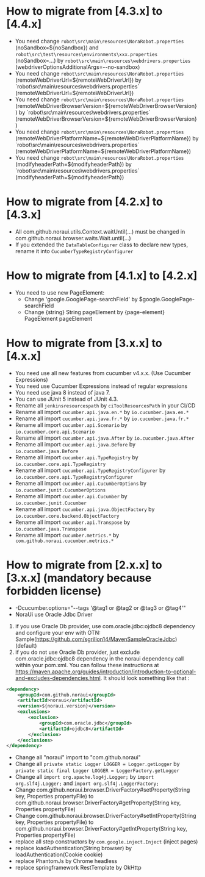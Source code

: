 # How to migrate from [4.3.x] to [4.4.x]

* You need change `robot\src\main\resources\NoraRobot.properties` (noSandbox=${noSandbox})  and `robot\src\test\resources\environments\xxx.properties` (noSandbox=...) by `robot\src\main\resources\webdrivers.properties` (webdriverOptionsAdditionalArgs=--no-sandbox)
* You need change `robot\src\main\resources\NoraRobot.properties` (remoteWebDriverUrl=${remoteWebDriverUrl}) by `robot\src\main\resources\webdrivers.properties` (remoteWebDriverUrl=${remoteWebDriverUrl})
* You need change `robot\src\main\resources\NoraRobot.properties` (remoteWebDriverBrowserVersion=${remoteWebDriverBrowserVersion}) by `robot\src\main\resources\webdrivers.properties` (remoteWebDriverBrowserVersion=${remoteWebDriverBrowserVersion})
* You need change `robot\src\main\resources\NoraRobot.properties` (remoteWebDriverPlatformName=${remoteWebDriverPlatformName}) by `robot\src\main\resources\webdrivers.properties` (remoteWebDriverPlatformName=${remoteWebDriverPlatformName})
* You need change `robot\src\main\resources\NoraRobot.properties` (modifyheaderPath=${modifyheaderPath}) by `robot\src\main\resources\webdrivers.properties` (modifyheaderPath=${modifyheaderPath})

# How to migrate from [4.2.x] to [4.3.x]
* All com.github.noraui.utils.Context.waitUntil(...) must be changed in com.github.noraui.browser.waits.Wait.until(...)
* If you extended the `DataTableConfigurer` class to declare new types, rename it into `CucumberTypeRegistryConfigurer`

# How to migrate from [4.1.x] to [4.2.x]
* You need to use new PageElement:
    * Change 'google.GooglePage-searchField' by $google.GooglePage-searchField
    * Change {string} String pageElement by {page-element} PageElement pageElement

# How to migrate from [3.x.x] to [4.x.x]

* You need use all new features from cucumber v4.x.x. (Use Cucumber Expressions)
* You need use Cucumber Expressions instead of regular expressions
* You need use java 8 instead of java 7.
* You can use JUnit 5 instead of JUnit 4.3.
* Rename all `jenkinsresourcespath` by `ciToolResourcesPath` in your CI/CD
* Rename all import `cucumber.api.java.en.*` by `io.cucumber.java.en.*`
* Rename all import `cucumber.api.java.fr.*` by `io.cucumber.java.fr.*`
* Rename all import `cucumber.api.Scenario` by `io.cucumber.core.api.Scenario`
* Rename all import `cucumber.api.java.After` by `io.cucumber.java.After`
* Rename all import `cucumber.api.java.Before` by `io.cucumber.java.Before`
* Rename all import `cucumber.api.TypeRegistry` by `io.cucumber.core.api.TypeRegistry`
* Rename all import `cucumber.api.TypeRegistryConfigurer` by `io.cucumber.core.api.TypeRegistryConfigurer`
* Rename all import `cucumber.api.CucumberOptions` by `io.cucumber.junit.CucumberOptions`
* Rename all import `cucumber.api.Cucumber` by `io.cucumber.junit.Cucumber`
* Rename all import `cucumber.api.java.ObjectFactory` by `io.cucumber.core.backend.ObjectFactory`
* Rename all import `cucumber.api.Transpose` by `io.cucumber.java.Transpose`
* Rename all import `cucumber.metrics.*` by ` com.github.noraui.cucumber.metrics.*`

# How to migrate from [2.x.x] to [3.x.x] (mandatory because forbidden license)

* -Dcucumber.options="--tags '@tag1 or @tag2 or @tag3 or @tag4'"
* NoraUi use Oracle Jdbc Driver
1. if you use Oracle Db provider, use com.oracle.jdbc:ojdbc8 dependency and configure your env with OTN: Sample(https://github.com/sgrillon14/MavenSampleOracleJdbc) (default)
2. if you do not use Oracle Db provider, just exclude com.oracle.jdbc:ojdbc8 dependency in the noraui dependency call within your pom.xml. You can follow these instructions at https://maven.apache.org/guides/introduction/introduction-to-optional-and-excludes-dependencies.html. It should look something like that :
```xml
<dependency>
    <groupId>com.github.noraui</groupId>
    <artifactId>noraui</artifactId>
    <version>${noraui.version}</version>
    <exclusions>
        <exclusion>
            <groupId>com.oracle.jdbc</groupId>
            <artifactId>ojdbc8</artifactId>
        </exclusion>
    </exclusions>
</dependency>
```
* Change all "noraui" import to "com.github.noraui"
* Change all `private static Logger LOGGER = Logger.getLogger` by `private static final Logger LOGGER = LoggerFactory.getLogger`
* Change all `import org.apache.log4j.Logger;` by `import org.slf4j.Logger;` and `import org.slf4j.LoggerFactory;`
* Change com.github.noraui.browser.DriverFactory#setProperty(String key, Properties propertyFile) to com.github.noraui.browser.DriverFactory#getProperty(String key, Properties propertyFile)
* Change com.github.noraui.browser.DriverFactory#setIntProperty(String key, Properties propertyFile) to com.github.noraui.browser.DriverFactory#getIntProperty(String key, Properties propertyFile)
* replace all step constructors by `com.google.inject.Inject` (inject pages)
* replace loadAuthentication(String browser) by loadAuthentication(Cookie cookie)
* replace PhantomJs by Chrome headless
* replace springframework RestTemplate by OkHttp
